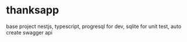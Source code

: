 # thanksapp
base project nestjs, typescript, progresql for dev, sqlite for unit test, auto create swagger api
